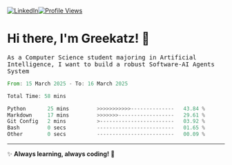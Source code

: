 [![LinkedIn](https://img.shields.io/badge/LinkedIn-0077B5?style=flat&logo=linkedin&logoColor=white)](https://www.linkedin.com/in/hungarbeit1912/)[![Profile Views](https://komarev.com/ghpvc/?username=Greekatz&color=blue&style=flat-square)](https://github.com/Greekatz)  


# Hi there, I'm Greekatz! 👋

<samp>As a Computer Science student majoring in Artificial Intelligence, I want to build a robust Software-AI Agents System<samp>


<!--START_SECTION:waka-->

```rust
From: 15 March 2025 - To: 16 March 2025

Total Time: 58 mins

Python       25 mins         >>>>>>>>>>>--------------   43.84 %
Markdown     17 mins         >>>>>>>------------------   29.61 %
Git Config   2 mins          >------------------------   03.92 %
Bash         0 secs          -------------------------   01.65 %
Other        0 secs          -------------------------   00.09 %
```

<!--END_SECTION:waka-->

---
✨ **Always learning, always coding!** 🚀

